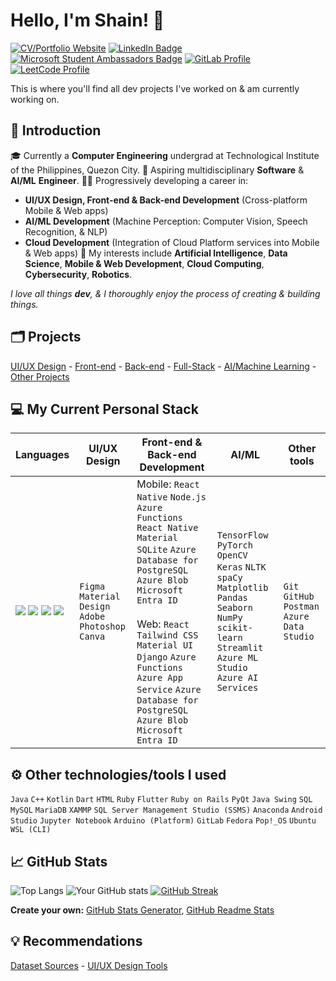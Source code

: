 # Hello, I'm Shain! 👋 
[![CV/Portfolio Website](https://img.shields.io/badge/CV/Portfolio-Visit%20My%20Website-4CAF50?style=flat&logo=web&logoColor=white&color=1C1C1C)](https://your-portfolio-website-url.com)
[![LinkedIn Badge](https://img.shields.io/badge/LinkedIn-Profile-0077B5?style=flat&logo=linkedin&logoColor=white&color=0D76A8)](https://www.linkedin.com/in/shain-sahagun/) 
[![Microsoft Student Ambassadors Badge](https://img.shields.io/badge/Microsoft%20Learn%20Student%20Ambassadors-Profile-0078D7?style=flat&logo=microsoft&logoColor=white&color=0078D7)](https://mvp.microsoft.com/en-US/studentambassadors/profile/29029057-9590-40b8-8798-a96fdadaa7d8)
[![GitLab Profile](https://img.shields.io/badge/GitLab-Profile-orange?style=flat&logo=gitlab&logoColor=white)](https://gitlab.com/m3mentomor1)
[![LeetCode Profile](https://img.shields.io/badge/LeetCode-Profile-FFA116?style=flat&logo=leetcode&logoColor=white&color=f5bb00)](https://leetcode.com/qsaqsahagun/)

This is where you'll find all dev projects I've worked on & am currently working on.
##
## 🙋 Introduction
🎓 Currently a **Computer Engineering** undergrad at Technological Institute of the Philippines, Quezon City.
🚀 Aspiring multidisciplinary **Software** & **AI/ML** **Engineer**.
👨‍💻 Progressively developing a career in:
  - **UI/UX Design, Front-end & Back-end Development** (Cross-platform Mobile & Web apps)
  - **AI/ML Development** (Machine Perception: Computer Vision, Speech Recognition, & NLP)
  - **Cloud Development** (Integration of Cloud Platform services into Mobile & Web apps)
🧐 My interests include **Artificial Intelligence**, **Data Science**, **Mobile & Web Development**, **Cloud Computing**, **Cybersecurity**, **Robotics**.

*I love all things **dev**, & I thoroughly enjoy the process of creating & building things.*
##
## 🗂️ Projects
[UI/UX Design]() - [Front-end]() - [Back-end]() - [Full-Stack]() - [AI/Machine Learning]() - [Other Projects]() 
##
## 💻 My Current Personal Stack
| Languages | **UI/UX Design** | **Front-end & Back-end Development** | **AI/ML** | **Other tools** |
|-----------|------------------|--------------------------------------|-----------|-----------------|
|<img src="https://img.shields.io/badge/python-%233776AB.svg?&style=for-the-badge&logo=python&logoColor=white" /> <img src="https://img.shields.io/badge/javascript-%23F7DF1E.svg?&style=for-the-badge&logo=javascript&logoColor=black" /> <img src="https://img.shields.io/badge/html5-%23E34F26.svg?&style=for-the-badge&logo=html5&logoColor=white" /> <img src="https://img.shields.io/badge/css3-%231572B6.svg?&style=for-the-badge&logo=css3&logoColor=white" /> | ``Figma`` ``Material Design`` ``Adobe Photoshop`` ``Canva`` | Mobile: ``React Native`` ``Node.js`` ``Azure Functions`` ``React Native Material`` ``SQLite`` ``Azure Database for PostgreSQL`` ``Azure Blob`` ``Microsoft Entra ID`` <br><br> Web: ``React`` ``Tailwind CSS`` ``Material UI`` ``Django`` ``Azure Functions`` ``Azure App Service`` ``Azure Database for PostgreSQL`` ``Azure Blob`` ``Microsoft Entra ID`` | ``TensorFlow`` ``PyTorch`` ``OpenCV`` ``Keras`` ``NLTK`` ``spaCy`` ``Matplotlib`` ``Pandas`` ``Seaborn`` ``NumPy`` ``scikit-learn`` ``Streamlit`` ``Azure ML Studio`` ``Azure AI Services`` | ``Git`` ``GitHub`` ``Postman`` ``Azure Data Studio`` |

##
## ⚙️ Other technologies/tools I used
``Java`` ``C++`` ``Kotlin`` ``Dart`` ``HTML`` ``Ruby`` ``Flutter`` ``Ruby on Rails`` ``PyQt`` ``Java Swing`` ``SQL`` ``MySQL`` ``MariaDB`` ``XAMMP`` ``SQL Server Management Studio (SSMS)`` ``Anaconda`` ``Android Studio`` ``Jupyter Notebook`` ``Arduino (Platform)`` ``GitLab`` ``Fedora`` ``Pop!_OS`` ``Ubuntu WSL (CLI)``
##
## 📈 GitHub Stats
![Top Langs](https://github-readme-stats.vercel.app/api/top-langs/?username=m3mentomor1&layout=compact&theme=rose_pine)
![Your GitHub stats](https://github-readme-stats.vercel.app/api?username=m3mentomor1&show_icons=true&hide_title=true&hide=prs&count_private=true&theme=rose_pine)
[![GitHub Streak](http://github-readme-streak-stats.herokuapp.com?user=m3mentomor1&theme=rose_pine)](https://git.io/streak-stats) 

**Create your own:** [GitHub Stats Generator](https://github.com/omsimos/github-stats-generator), [GitHub Readme Stats](https://github.com/anuraghazra/github-readme-stats)
##
## 💡 Recommendations
[Dataset Sources]() - [UI/UX Design Tools]()
